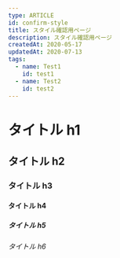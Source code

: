 ```yaml
---
type: ARTICLE
id: confirm-style
title: スタイル確認用ページ
description: スタイル確認用ページ
createdAt: 2020-05-17
updatedAt: 2020-07-13
tags:
  - name: Test1
    id: test1
  - name: Test2
    id: test2
---
```


# タイトル h1

## タイトル h2

### タイトル h3

#### タイトル h4

##### タイトル h5

###### タイトル h6
